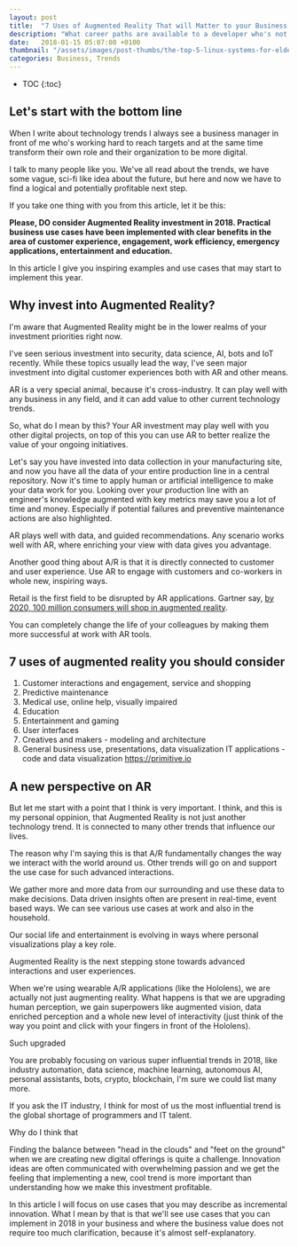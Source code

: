 ```yaml
---
layout: post
title:  "7 Uses of Augmented Reality That will Matter to your Business in 2018"
description: "What career paths are available to a developer who's not interested in management, leadership, or teaching? "
date:   2018-01-15 05:07:00 +0100
thumbnail: "/assets/images/post-thumbs/the-top-5-linux-systems-for-elderly-people.jpg"
categories: Business, Trends
---
```

* TOC
{:toc}

## Let's start with the bottom line

When I write about technology trends I always see a business manager in front of me who's working hard to reach targets and at the same time transform their own role and their organization to be more digital.

I talk to many people like you. We've all read about the trends, we have some vague, sci-fi like idea about the future, but here and now we have to find a logical and potentially profitable next step.

If you take one thing with you from this article, let it be this:

**Please, DO consider Augmented Reality investment in 2018. Practical business use cases have been implemented with clear benefits in the area of customer experience, engagement, work efficiency, emergency applications, entertainment and education.**

In this article I give you inspiring examples and use cases that may start to implement this year.

## Why invest into Augmented Reality?

I'm aware that Augmented Reality might be in the lower realms of your investment priorities right now.

I've seen serious investment into security, data science, AI, bots and IoT recently. While these topics usually lead the way, I've seen major investment into digital customer experiences both with AR and other means.

AR is a very special animal, because it's cross-industry. It can play well with any business in any field, and it can add value to other current technology trends.

So, what do I mean by this? Your AR investment may play well with you other digital projects, on top of this you can use AR to better realize the value of your ongoing initiatives.

Let's say you have invested into data collection in your manufacturing site, and now you have all the data of your entire production line in a central repository. Now it's time to apply human or artificial intelligence to make your data work for you. Looking over your production line with an engineer's knowledge augmented with key metrics may save you a lot of time and money. Especially if potential failures and preventive maintenance actions are also highlighted.

AR plays well with data, and guided recommendations. Any scenario works well with AR, where enriching your view with data gives you advantage.

Another good thing about A/R is that it is directly connected to customer and user experience. Use AR to engage with customers and co-workers in whole new, inspiring ways.

Retail is the first field to be disrupted by AR applications. Gartner say, [by 2020, 100 million consumers will shop in augmented reality](https://www.gartner.com/smarterwithgartner/gartner-predicts-a-virtual-world-of-exponential-change/).

You can completely change the life of your colleagues by making them more successful at work with AR tools.

## 7 uses of augmented reality you should consider

1. Customer interactions and engagement, service and shopping
1. Predictive maintenance
2. Medical use, online help, visually impaired
3. Education
4. Entertainment and gaming
5. User interfaces
6. Creatives and makers - modeling and architecture
7. General business use, presentations, data visualization IT applications - code and data visualization https://primitive.io



## A new perspective on AR

But let me start with a point that I think is very important. I think, and this is my personal oppinion, that Augmented Reality is not just another technology trend. It is connected to many other trends that influence our lives.

The reason why I'm saying this is that A/R fundamentally changes the way we interact with the world around us. Other trends will go on and support the use case for such advanced interactions.

We gather more and more data from our surrounding and use these data to make decisions. Data driven insights often are present in real-time, event based ways. We can see various use cases at work and also in the household.

Our social life and entertainment is evolving in ways where personal visualizations play a key role.

Augmented Reality is the next stepping stone towards advanced interactions and user experiences.

When we're using wearable A/R applications (like the Hololens), we are actually not just augmenting reality. What happens is that we are upgrading human perception, we gain superpowers like augmented vision, data enriched perception and a whole new level of interactivity (just think of the way you point and click with your fingers in front of the Hololens).

Such upgraded   


You are probably focusing on various super influential trends in 2018, like industry automation, data science, machine learning, autonomous AI, personal assistants, bots, crypto, blockchain, I'm sure we could list many more.

If you ask the IT industry, I think for most of us the most influential trend is the global shortage of programmers and IT talent.  

Why do I think that


Finding the balance between "head in the clouds" and "feet on the ground" when we are creating new digital offerings is quite a challenge. Innovation ideas are often communicated with overwhelming passion and we get the feeling that implementing a new, cool trend is more important than understanding how we make this investment profitable.

In this article I will focus on use cases that you may describe as incremental innovation. What I mean by that is that we'll see use cases that you can implement in 2018 in your business and where the business value does not require too much clarification, because it's almost self-explanatory.
